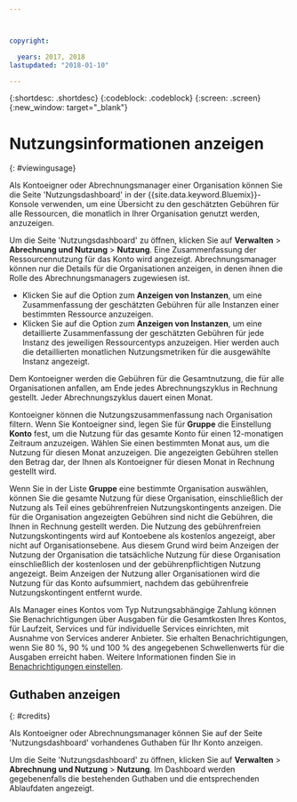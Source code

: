 ```yaml
---



copyright:

  years: 2017, 2018
lastupdated: "2018-01-10"

---
```


{:shortdesc: .shortdesc}
{:codeblock: .codeblock}
{:screen: .screen}
{:new_window: target="_blank"}

# Nutzungsinformationen anzeigen
{: #viewingusage}

Als Kontoeigner oder Abrechnungsmanager einer Organisation können Sie die Seite 'Nutzungsdashboard' in der {{site.data.keyword.Bluemix}}-Konsole verwenden, um eine Übersicht zu den geschätzten Gebühren für alle Ressourcen, die monatlich in Ihrer Organisation genutzt werden, anzuzeigen. 

Um die Seite 'Nutzungsdashboard' zu öffnen, klicken Sie auf **Verwalten** > **Abrechnung und Nutzung** > **Nutzung**. Eine Zusammenfassung der Ressourcennutzung für das Konto wird angezeigt. Abrechnungsmanager können nur die Details für die Organisationen anzeigen, in denen ihnen die Rolle des Abrechnungsmanagers zugewiesen ist.

   * Klicken Sie auf die Option zum **Anzeigen von Instanzen**, um eine Zusammenfassung der geschätzten Gebühren für alle Instanzen einer bestimmten Ressource anzuzeigen. 
   * Klicken Sie auf die Option zum **Anzeigen von Instanzen**, um eine detaillierte Zusammenfassung der geschätzten Gebühren für jede Instanz des jeweiligen Ressourcentyps anzuzeigen. Hier werden auch die detaillierten monatlichen Nutzungsmetriken für die ausgewählte Instanz angezeigt. 

Dem Kontoeigner werden die Gebühren für die Gesamtnutzung, die für alle Organisationen anfallen, am Ende jedes Abrechnungszyklus in Rechnung gestellt. Jeder Abrechnungszyklus dauert einen Monat.

Kontoeigner können die Nutzungszusammenfassung nach Organisation filtern. Wenn Sie Kontoeigner sind, legen Sie für **Gruppe** die Einstellung **Konto** fest, um die Nutzung für das gesamte Konto für einen 12-monatigen Zeitraum anzuzeigen. Wählen Sie einen bestimmten Monat aus, um die Nutzung für diesen Monat anzuzeigen.  Die angezeigten Gebühren stellen den Betrag dar, der Ihnen als Kontoeigner für diesen Monat in Rechnung gestellt wird.

Wenn Sie in der Liste **Gruppe** eine bestimmte Organisation auswählen, können Sie die gesamte Nutzung für diese Organisation, einschließlich der Nutzung als Teil eines gebührenfreien Nutzungskontingents anzeigen. Die für die Organisation angezeigten Gebühren sind nicht die Gebühren, die Ihnen in Rechnung gestellt werden. Die Nutzung des gebührenfreien Nutzungskontingents wird auf Kontoebene als kostenlos angezeigt, aber nicht auf Organisationsebene. Aus diesem Grund wird beim Anzeigen der Nutzung der Organisation die tatsächliche Nutzung für diese Organisation einschließlich der kostenlosen und der gebührenpflichtigen Nutzung angezeigt. Beim Anzeigen der Nutzung aller Organisationen wird die Nutzung für das Konto aufsummiert, nachdem das gebührenfreie Nutzungskontingent entfernt wurde.

Als Manager eines Kontos vom Typ Nutzungsabhängige Zahlung können Sie Benachrichtigungen über Ausgaben für die Gesamtkosten Ihres Kontos, für Laufzeit, Services und für individuelle Services einrichten, mit Ausnahme von Services anderer Anbieter. Sie erhalten Benachrichtigungen, wenn Sie 80 %, 90 % und 100 % des angegebenen Schwellenwerts für die Ausgaben erreicht haben. Weitere Informationen finden Sie in [Benachrichtigungen einstellen](/docs/account/notifications.html).

## Guthaben anzeigen
{: #credits}

Als Kontoeigner oder Abrechnungsmanager können Sie auf der Seite 'Nutzungsdashboard' vorhandenes Guthaben für Ihr Konto anzeigen.

Um die Seite 'Nutzungsdashboard' zu öffnen, klicken Sie auf **Verwalten** > **Abrechnung und Nutzung** > **Nutzung**. Im Dashboard werden gegebenenfalls die bestehenden Guthaben und die entsprechenden Ablaufdaten angezeigt.

